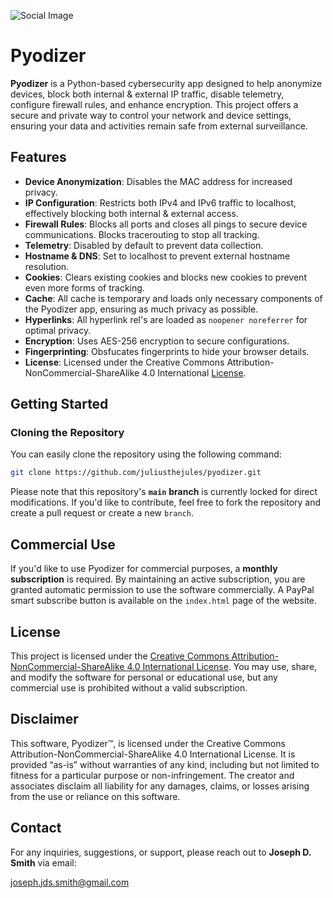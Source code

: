 ![Social Image](https://juliusthejules.github.io/pyodizer/social.png)

# Pyodizer

**Pyodizer** is a Python-based cybersecurity app designed to help anonymize devices, block both internal & external IP traffic, disable telemetry, configure firewall rules, and enhance encryption. This project offers a secure and private way to control your network and device settings, ensuring your data and activities remain safe from external surveillance.

## Features

- **Device Anonymization**: Disables the MAC address for increased privacy.
- **IP Configuration**: Restricts both IPv4 and IPv6 traffic to localhost, effectively blocking both internal & external access.
- **Firewall Rules**: Blocks all ports and closes all pings to secure device communications. Blocks tracerouting to stop all tracking.
- **Telemetry**: Disabled by default to prevent data collection.
- **Hostname & DNS**: Set to localhost to prevent external hostname resolution.
-  **Cookies**: Clears existing cookies and blocks new cookies to prevent even more forms of tracking.
-  **Cache**: All cache is temporary and loads only necessary components of the Pyodizer app, ensuring as much privacy as possible.
-  **Hyperlinks**: All hyperlink rel's are loaded as `noopener noreferrer` for optimal privacy.
- **Encryption**: Uses AES-256 encryption to secure configurations.
- **Fingerprinting**: Obsfucates fingerprints to hide your browser details.
- **License**: Licensed under the Creative Commons Attribution-NonCommercial-ShareAlike 4.0 International [License](https://juliusthejules.github.io/pyodizer/LICENSE).

## Getting Started

### Cloning the Repository

You can easily clone the repository using the following command:

```bash
git clone https://github.com/juliusthejules/pyodizer.git
```

Please note that this repository's **`main`** **branch** is currently locked for direct modifications. If you'd like to contribute, feel free to fork the repository and create a pull request or create a new `branch`.

## Commercial Use

If you'd like to use Pyodizer for commercial purposes, a **monthly subscription** is required. By maintaining an active subscription, you are granted automatic permission to use the software commercially. A PayPal smart subscribe button is available on the `index.html` page of the website.

## License

This project is licensed under the [Creative Commons Attribution-NonCommercial-ShareAlike 4.0 International License](https://creativecommons.org/licenses/by-nc-sa/4.0/). You may use, share, and modify the software for personal or educational use, but any commercial use is prohibited without a valid subscription.

## Disclaimer

This software, Pyodizer™, is licensed under the Creative Commons Attribution-NonCommercial-ShareAlike 4.0 International License. It is provided “as-is” without warranties of any kind, including but not limited to fitness for a particular purpose or non-infringement. The creator and associates disclaim all liability for any damages, claims, or losses arising from the use or reliance on this software.

## Contact

For any inquiries, suggestions, or support, please reach out to **Joseph D. Smith** via email:

[joseph.jds.smith@gmail.com](mailto:joseph.jds.smith@gmail.com?subject=Pyodizer)
